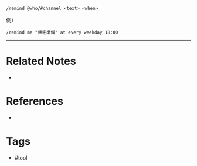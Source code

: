 `/remind @who/#channel <text> <when>`

例）
```
/remind me "帰宅準備" at every weekday 18:00
```

---
# Related Notes
- 

# References
- 

# Tags
- #tool 